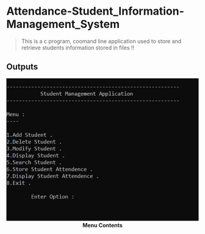 # Attendance-Student_Information-Management_System

>This is a c program, coomand line application used to store and retrieve students information stored in files !!

## Outputs


<p align="center">
  <img src="https://github.com/Prajwal-YP/imageCache/blob/main/op1.png" alt="Main">
  <br>
  <b>Menu Contents<b>
</p>
